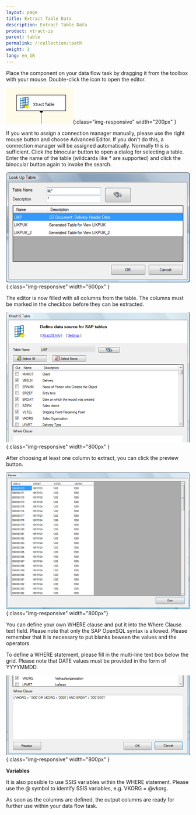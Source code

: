 ```yaml
---
layout: page
title: Extract Table Data
description: Extract Table Data
product: xtract-is
parent: table
permalink: /:collection/:path
weight: 1
lang: en_GB
---
```


Place the component on your data flow task by dragging it from the toolbox with your mouse. Double-click the icon to open the editor.

![Table-01](/img/content/Table-01.png){:class="img-responsive" width="200px" }

If you want to assign a connection manager manually, please use the right mouse button and choose Advanced Editor. If you don't do this, a connection manager will be assigned automatically. Normally this is sufficient.
Click the binocular button to open a dialog for selecting a table. Enter the name of the table (wildcards like * are supported) and click the binocular button again to invoke the search.

![Table-02](/img/content/Table-02.png){:class="img-responsive" width="600px" }

The editor is now filled with all columns from the table. The columns must be marked in the checkbox before they can be extracted.

![Table-03](/img/content/Table-03.png){:class="img-responsive" width="800px" }

After choosing at least one column to extract, you can click the preview button.

![Table-04](/img/content/Table-04.png){:class="img-responsive" width="800px"}

You can define your own WHERE clause and put it into the Where Clause text field. Please note that only the SAP OpenSQL syntax is allowed. Please remember that it is necessary to put blanks beween the values and the operators.

To define a WHERE statement, please fill in the multi-line text box below the grid. Please note that DATE values must be provided in the form of YYYYMMDD.

![Table-05](/img/content/Table-05.png){:class="img-responsive" width="800px" }

**Variables**

It is also possible to use SSIS variables within the WHERE statement. Please use the @ symbol to identify SSIS variables, e.g. VKORG = @vkorg.



As soon as the columns are defined, the output columns are ready for further use within your data flow task.
